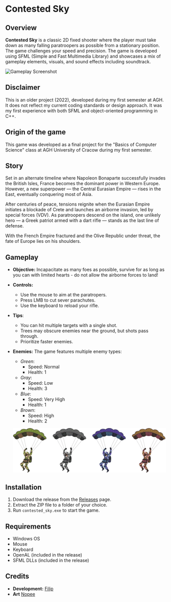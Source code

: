 # Contested Sky

## Overview
**Contested Sky** is a classic 2D fixed shooter where the player must take down as many falling paratroopers as possible from a stationary position. The game challenges your speed and precision. The game is developed using SFML (Simple and Fast Multimedia Library) and showcases a mix of gameplay elements, visuals, and sound effects including soundtrack.

![Gameplay Screenshot](extras/gameplay.png)

## Disclaimer
This is an older project (2022), developed during my first semester at AGH. It does not reflect my current coding standards or design approach. It was my first experience with both SFML and object-oriented programming in C++.

## Origin of the game
This game was developed as a final project for the "Basics of Computer Science" class at AGH University of Cracow during my first semester.

## Story
Set in an alternate timeline where Napoleon Bonaparte successfully invades the British Isles, France becomes the dominant power in Western Europe. However, a new superpower — the Central Eurasian Empire — rises in the East, eventually conquering most of Asia.

After centuries of peace, tensions reignite when the Eurasian Empire initiates a blockade of Crete and launches an airborne invasion, led by special forces (VDV). As paratroopers descend on the island, one unlikely hero — a Greek patriot armed with a dart rifle — stands as the last line of defense.

With the French Empire fractured and the Olive Republic under threat, the fate of Europe lies on his shoulders.

## Gameplay
- **Objective:** Incapacitate as many foes as possible, survive for as long as you can with limited hearts - do not allow the airborne forces to land!
- **Controls:**
  - Use the mouse to aim at the paratropers.
  - Press LMB to cut sever parachutes.
  - Use the keyboard to reload your rifle.
- **Tips**:
  - You can hit multiple targets with a single shot.
  - Trees may obscure enemies near the ground, but shots pass through.
  - Prioritize faster enemies.
- **Enemies:** The game features multiple enemy types:
  - *Green*:
    - Speed: Normal
    - Health: 1
  - *Gray*:
    - Speed: Low
    - Health: 3
  - *Blue*:
    - Speed: Very High
    - Health: 1
  - *Brown*:
    - Speed: High
    - Health: 2
    
  ![Enemies](extras/enemies.png)


## Installation
1. Download the  release from the [Releases](https://github.com/Filip-Rak/Contested-Sky/releases/tag/v1.0) page.
2. Extract the ZIP file to a folder of your choice.
3. Run `contested_sky.exe` to start the game.

## Requirements
- Windows OS
- Mouse
- Keyboard
- OpenAL (included in the release)
- SFML DLLs (included in the release)

## Credits
- **Development:** [Filip](https://github.com/Filip-Rak)
- **Art** [Nopee](https://github.com/fakeNopee)
